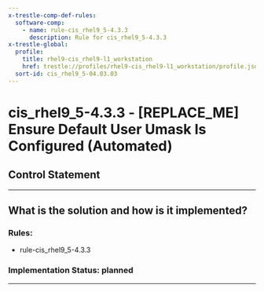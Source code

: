 ```yaml
---
x-trestle-comp-def-rules:
  software-comp:
    - name: rule-cis_rhel9_5-4.3.3
      description: Rule for cis_rhel9_5-4.3.3
x-trestle-global:
  profile:
    title: rhel9-cis_rhel9-l1_workstation
    href: trestle://profiles/rhel9-cis_rhel9-l1_workstation/profile.json
  sort-id: cis_rhel9_5-04.03.03
---
```


# cis_rhel9_5-4.3.3 - \[REPLACE_ME\] Ensure Default User Umask Is Configured (Automated)

## Control Statement

______________________________________________________________________

## What is the solution and how is it implemented?

<!-- For implementation status enter one of: implemented, partial, planned, alternative, not-applicable -->

<!-- Note that the list of rules under ### Rules: is read-only and changes will not be captured after assembly to JSON -->

<!-- Add control implementation description here for control: cis_rhel9_5-4.3.3 -->

### Rules:

  - rule-cis_rhel9_5-4.3.3

### Implementation Status: planned

______________________________________________________________________
